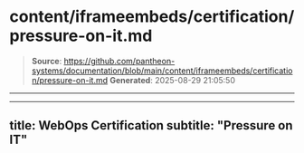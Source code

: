 # content/iframeembeds/certification/pressure-on-it.md

> **Source**: https://github.com/pantheon-systems/documentation/blob/main/content/iframeembeds/certification/pressure-on-it.md
> **Generated**: 2025-08-29 21:05:50

---

---
title: WebOps Certification
subtitle: "Pressure on IT"
---

<Partial file="certification-guide/pressure-on-it.md" />
